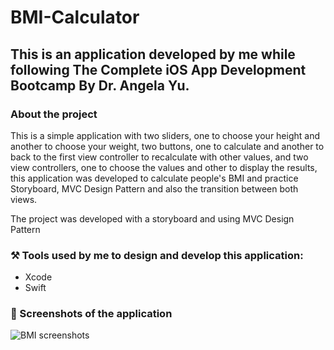 # BMI-Calculator

## This is an application developed by me while following The Complete iOS App Development Bootcamp By Dr. Angela Yu.

### About the project 

This is a simple application with two sliders, one to choose your height and another to choose your weight, two buttons, one to calculate and another to back to the first view controller to recalculate with other values, and two view controllers, one to choose the values and other to display the results, this application was developed to calculate people's BMI and practice Storyboard, MVC Design Pattern and also the transition between both views.

The project was developed with a storyboard and using MVC Design Pattern

### ⚒️ Tools used by me to design and develop this application:

- Xcode 
- Swift

### 📸 Screenshots of the application
 
![BMI screenshots](https://github.com/caiiocasttro/BMI-Calculator/assets/104564732/1149f077-5d28-4cf4-bd73-8ca8af6ff22d)

